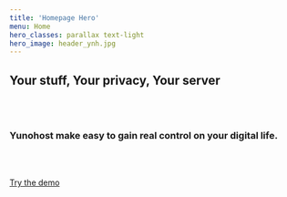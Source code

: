 ```yaml
---
title: 'Homepage Hero'
menu: Home
hero_classes: parallax text-light
hero_image: header_ynh.jpg
---
```


## Your stuff, Your privacy, Your server

</br>
</br>

### **Yunohost** make easy to gain real control on your digital life.

</br>
</br>

[Try the demo](https://learn.getgrav.org?classes=btn,btn-primary,btn-lg&target=_blank)




